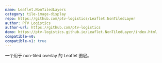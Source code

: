 ```yaml
---
name: Leaflet.NonTiledLayers
category: tile-image-display
repo: https://github.com/ptv-logistics/Leaflet.NonTiledLayer
author: PTV Logistics
author-url: https://github.com/ptv-logistics
demo: https://ptv-logistics.github.io/Leaflet.NonTiledLayer/index.html
compatible-v0:
compatible-v1: true
---
```


一个用于 non-tiled overlay 的 Leaflet 图层。
